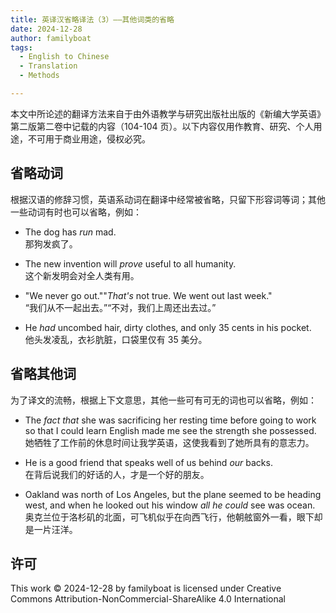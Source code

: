 ```yaml
---
title: 英译汉省略译法（3）——其他词类的省略
date: 2024-12-28
author: familyboat
tags:
  - English to Chinese
  - Translation
  - Methods

---
```


本文中所论述的翻译方法来自于由外语教学与研究出版社出版的《新编大学英语》第二版第二卷中记载的内容（104-104 页）。以下内容仅用作教育、研究、个人用途，不可用于商业用途，侵权必究。

## 省略动词

根据汉语的修辞习惯，英语系动词在翻译中经常被省略，只留下形容词等词；其他一些动词有时也可以省略，例如：

- The dog has _run_ mad.
  <br />
  那狗发疯了。

- The new invention will _prove_ useful to all humanity.
  <br />
  这个新发明会对全人类有用。

- "We never go out.""_That's_ not true. We went out last week."
  <br />
  “我们从不一起出去。”“不对，我们上周还出去过。”

- He _had_ uncombed hair, dirty clothes, and only 35 cents in his pocket.
  <br />
  他头发凌乱，衣衫肮脏，口袋里仅有 35 美分。

<!-- more -->

## 省略其他词

为了译文的流畅，根据上下文意思，其他一些可有可无的词也可以省略，例如：

- The _fact that_ she was sacrificing her resting time before going to work so that I could learn English made me see the strength she possessed.
  <br />
  她牺牲了工作前的休息时间让我学英语，这使我看到了她所具有的意志力。

- He is a good friend that speaks well of us behind _our_ backs.
  <br />
  在背后说我们的好话的人，才是一个好的朋友。

- Oakland was north of Los Angeles, but the plane seemed to be heading west, and when he looked out his window _all he could_ see was ocean.
  <br />
  奥克兰位于洛杉矶的北面，可飞机似乎在向西飞行，他朝舷窗外一看，眼下却是一片汪洋。

## 许可

This work © 2024-12-28 by familyboat is licensed under Creative Commons Attribution-NonCommercial-ShareAlike 4.0 International 
